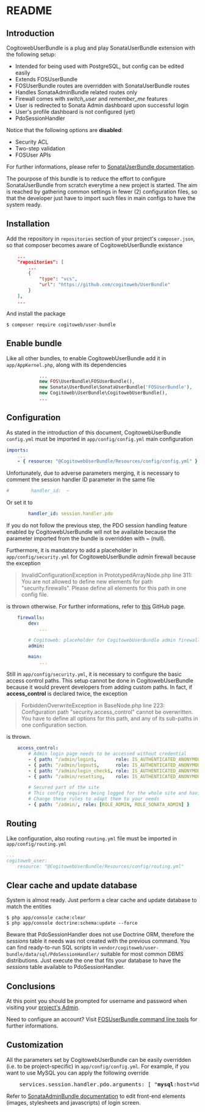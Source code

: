 # README

## Introduction

CogitowebUserBundle is a plug and play SonataUserBundle extension with the
following setup:

* Intended for being used with PostgreSQL, but config can be edited easily
* Extends FOSUserBundle
* FOSUserBundle routes are overridden with SonataUserBundle routes
* Handles SonataAdminBundle related routes only
* Firewall comes with *switch_user* and *remember_me* features
* User is redirected to Sonata Admin dashboard upon successful login
* User's profile dashboard is not configured (yet)
* PdoSessionHandler

Notice that the following options are **disabled**:

* Security ACL
* Two-step validation
* FOSUser APIs

For further informations, please refer to [SonataUserBundle documentation][1].

The pourpose of this bundle is to reduce the effort to configure
SonataUserBundle from scratch everytime a new project is started.
The aim is reached by gathering common settings in fewer (2) configuration
files, so that the developer just have to import such files in main configs to
have the system ready.

## Installation

Add the repository in `repositories` section of your project's `composer.json`,
so that composer becomes aware of CogitowebUserBundle existance

```json
    ...
    "repositories": [
        ...
        {
            "type": "vcs",
            "url": "https://github.com/cogitoweb/UserBundle"
        }
    ],
    ...
```

And install the package

```
$ composer require cogitoweb/user-bundle
```

## Enable bundle

Like all other bundles, to enable CogitowebUserBundle add it in
`app/AppKernel.php`, along with its dependencies

```php
            ...
            new FOS\UserBundle\FOSUserBundle(),
            new Sonata\UserBundle\SonataUserBundle('FOSUserBundle'),
	        new Cogitoweb\UserBundle\CogitowebUserBundle(),
            ...
```

## Configuration

As stated in the introduction of this document, CogitowebUserBundle `config.yml`
must be imported in `app/config/config.yml` main configuration

```yaml
imports:
    ...
    - { resource: "@CogitowebUserBundle/Resources/config/config.yml" }
```

Unfortunately, due to adverse parameters merging,
it is necessary to comment the session handler ID parameter in the same file

```yaml
#        handler_id:  ~
```

Or set it to

```yaml
        handler_id: session.handler.pdo
```

If you do not follow the previous step, the PDO session handling feature enabled
by CogitowebUserBundle will not be available because the parameter imported from
the bundle is overridden with ~ (null).

Furthermore, it is mandatory to add a placeholder in `app/config/security.yml`
for CogitowebUserBundle *admin* firewall because the exception

> InvalidConfigurationException in PrototypedArrayNode.php line 311:
> You are not allowed to define new elements for path "security.firewalls". Please define all elements for this path in one config file.

is thrown otherwise. For further informations, refer to [this][2] GitHub page.

```yaml
    firewalls:
        dev:
            ...

        # Cogitoweb: placeholder for CogitowebUserBundle admin firewall
        admin:

        main:
            ...
```

Still in `app/config/security.yml`, it is necessary to configure the basic
access control paths. This setup cannot be done in CogitowebUserBundle because
it would prevent developers from adding custom paths.
In fact, if **access_control** is declared twice, the exception 

> ForbiddenOverwriteException in BaseNode.php line 223:
> Configuration path "security.access_control" cannot be overwritten. You have to define all options for this path, and any of its sub-paths in one configuration section.

is thrown.

```yaml
    access_control:
        # Admin login page needs to be accessed without credential
        - { path: ^/admin/login$,       role: IS_AUTHENTICATED_ANONYMOUSLY }
        - { path: ^/admin/logout$,      role: IS_AUTHENTICATED_ANONYMOUSLY }
        - { path: ^/admin/login_check$, role: IS_AUTHENTICATED_ANONYMOUSLY }
        - { path: ^/admin/resetting,    role: IS_AUTHENTICATED_ANONYMOUSLY }

        # Secured part of the site
        # This config requires being logged for the whole site and having the admin role for the admin part.
        # Change these rules to adapt them to your needs
        - { path: ^/admin/, role: [ROLE_ADMIN, ROLE_SONATA_ADMIN] }
```

## Routing

Like configuration, also routing `routing.yml` file must be imported in
`app/config/routing.yml`

```yaml
...
cogitoweb_user:
    resource: "@CogitowebUserBundle/Resources/config/routing.yml"
```

## Clear cache and update database

System is almost ready. Just perform a clear cache and update database to match
the entities

```
$ php app/console cache:clear
$ php app/console doctrine:schema:update --force
```

Beware that PdoSessionHandler does not use Doctrine ORM,
therefore the *sessions* table it needs was not created with the previous
command.
You can find ready-to-run SQL scripts in
`vendor/cogitoweb/user-bundle/data/sql/PdoSessionHandler/`
suitable for most common DBMS distributions.
Just execute the one that fits your database to have the *sessions* table
available to PdoSessionHandler.

## Conclusions

At this point you should be prompted for username and password when visiting
your [project's Admin][3].

Need to configure an account? Visit [FOSUserBundle command line tools][4] for
further informations.

## Customization

All the parameters set by CogitowebUserBundle can be easily overridden
(i.e. to be project-specific) in `app/config/config.yml`.
For example, if you want to use MySQL you can apply the following override

<pre>
	services.session.handler.pdo.arguments: [ "<b>mysql</b>:host=%database_host%;dbname=%database_name%", { db_username: "%database_user%", db_password: "%database_password%" } ]
</pre>

Refer to [SonataAdminBundle documentation][5] to edit front-end elements
(images, stylesheets and javascripts) of login screen.

[1]: https://sonata-project.org/bundles/user/master/doc/index.html
[2]: https://github.com/symfony/symfony/issues/16517
[3]: http://localhost:8000/admin
[4]: https://symfony.com/doc/master/bundles/FOSUserBundle/command_line_tools.html
[5]: https://sonata-project.org/bundles/admin/master/doc/index.html